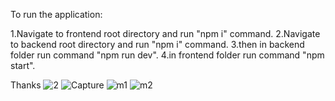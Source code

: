To run the application:

1.Navigate to frontend root directory and run "npm i" command.
2.Navigate to backend root directory and run "npm i" command.
3.then in backend folder run command "npm run dev".
4.in frontend folder run command "npm start".


Thanks
![2](https://github.com/user-attachments/assets/bce6f783-0e90-434f-b84c-ccff0db684af)
![Capture](https://github.com/user-attachments/assets/728bc91a-65e0-4be7-9591-6c906ddaf5e9)
![m1](https://github.com/user-attachments/assets/d75f6e1f-d8eb-4dad-917c-f49f1571e7bf)
![m2](https://github.com/user-attachments/assets/6847ba31-5784-4beb-9f2b-60d5ddcf1e2e)
